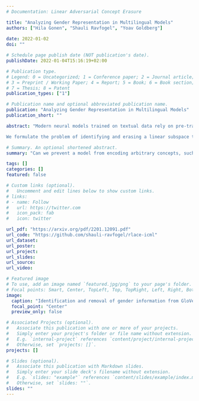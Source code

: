 ```yaml
---
# Documentation: Linear Adversarial Concept Erasure

title: "Analyzing Gender Representation in Multilingual Models"
authors: ["Hila Gonen", "Shauli Ravfogel", "Yoav Goldberg"]
               
date: 2022-01-02
doi: ""

# Schedule page publish date (NOT publication's date).
publishDate: 2022-01-04T15:16:19+02:00

# Publication type.
# Legend: 0 = Uncategorized; 1 = Conference paper; 2 = Journal article;
# 3 = Preprint / Working Paper; 4 = Report; 5 = Book; 6 = Book section;
# 7 = Thesis; 8 = Patent
publication_types: ["1"]

# Publication name and optional abbreviated publication name.
publication: "Analyzing Gender Representation in Multilingual Models"
publication_short: ""

abstract: "Modern neural models trained on textual data rely on pre-trained representations that emerge without direct supervision. As these representations are increasingly being used in real-world applications, the inability to control their content becomes an increasingly important problem.

We formulate the problem of identifying and erasing a linear subspace that corresponds to a given concept, in order to prevent linear predictors from recovering the concept. We model this problem as a constrained, linear minimax game, and show that existing solutions are generally not optimal for this task. We derive a closed-form solution for certain objectives, and propose a convex relaxation, R-LACE, that works well for others. When evaluated in the context of binary gender removal, the method recovers a low-dimensional subspace whose removal mitigates bias by intrinsic and extrinsic evaluation. We show that the method -- despite being linear -- is highly expressive, effectively mitigating bias in deep nonlinear classifiers while maintaining tractability and interpretability. "

# Summary. An optional shortened abstract.
summary: "Can we prevent a model from encoding arbitrary concepts, such as gender, in its representations? We formulate the problem of identifying and erasing concept subspaces -- linear subspaces whose removal prevents linear classification of concepts. We formulate the problem as a constrained instance of a general adversarial problem, show that existing techniques are not optimal for this task, and propose effective solutions."

tags: []
categories: []
featured: false

# Custom links (optional).
#   Uncomment and edit lines below to show custom links.
# links:
# - name: Follow
#   url: https://twitter.com
#   icon_pack: fab
#   icon: twitter

url_pdf: "https://arxiv.org/pdf/2201.12091.pdf"
url_code: "https://github.com/shauli-ravfogel/rlace-icml"
url_dataset:
url_poster:
url_project:
url_slides:
url_source:
url_video: 

# Featured image
# To use, add an image named `featured.jpg/png` to your page's folder.
# Focal points: Smart, Center, TopLeft, Top, TopRight, Left, Right, BottomLeft, Bottom, BottomRight.
image:
  caption: "Identification and removal of gender information from GloVe representations."
  focal_point: "Center"
  preview_only: false

# Associated Projects (optional).
#   Associate this publication with one or more of your projects.
#   Simply enter your project's folder or file name without extension.
#   E.g. `internal-project` references `content/project/internal-project/index.md`.
#   Otherwise, set `projects: []`.
projects: []

# Slides (optional).
#   Associate this publication with Markdown slides.
#   Simply enter your slide deck's filename without extension.
#   E.g. `slides: "example"` references `content/slides/example/index.md`.
#   Otherwise, set `slides: ""`.
slides: ""
---
```


